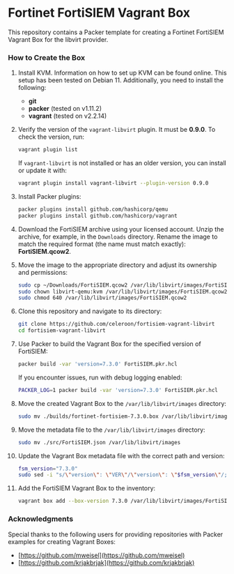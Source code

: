 # Fortinet FortiSIEM Vagrant Box

This repository contains a Packer template for creating a Fortinet FortiSIEM Vagrant Box for the libvirt provider.

### How to Create the Box

1. Install KVM. Information on how to set up KVM can be found online. This setup has been tested on Debian 11. Additionally, you need to install the following:
   - **git**
   - **packer** (tested on v1.11.2)
   - **vagrant** (tested on v2.2.14)

2. Verify the version of the `vagrant-libvirt` plugin. It must be **0.9.0**. To check the version, run:

   ```bash
   vagrant plugin list
   ```

   If `vagrant-libvirt` is not installed or has an older version, you can install or update it with:

   ```bash
   vagrant plugin install vagrant-libvirt --plugin-version 0.9.0
   ```

3. Install Packer plugins:

   ```bash
   packer plugins install github.com/hashicorp/qemu
   packer plugins install github.com/hashicorp/vagrant
   ```

4. Download the FortiSIEM archive using your licensed account. Unzip the archive, for example, in the `Downloads` directory. Rename the image to match the required format (the name must match exactly): **FortiSIEM.qcow2**.

5. Move the image to the appropriate directory and adjust its ownership and permissions:

   ```bash
   sudo cp ~/Downloads/FortiSIEM.qcow2 /var/lib/libvirt/images/FortiSIEM.qcow2
   sudo chown libvirt-qemu:kvm /var/lib/libvirt/images/FortiSIEM.qcow2
   sudo chmod 640 /var/lib/libvirt/images/FortiSIEM.qcow2
   ```

6. Clone this repository and navigate to its directory:

   ```bash
   git clone https://github.com/celeroon/fortisiem-vagrant-libvirt
   cd fortisiem-vagrant-libvirt
   ```

7. Use Packer to build the Vagrant Box for the specified version of FortiSIEM:

   ```bash
   packer build -var 'version=7.3.0' FortiSIEM.pkr.hcl
   ```

   If you encounter issues, run with debug logging enabled:

   ```bash
   PACKER_LOG=1 packer build -var 'version=7.3.0' FortiSIEM.pkr.hcl
   ```

8. Move the created Vagrant Box to the `/var/lib/libvirt/images` directory:

   ```bash
   sudo mv ./builds/fortinet-fortisiem-7.3.0.box /var/lib/libvirt/images
   ```

9. Move the metadata file to the `/var/lib/libvirt/images` directory:

   ```bash
   sudo mv ./src/FortiSIEM.json /var/lib/libvirt/images
   ```

10. Update the Vagrant Box metadata file with the correct path and version:

    ```bash
    fsm_version="7.3.0"
    sudo sed -i "s/\"version\": \"VER\"/\"version\": \"$fsm_version\"/; s#\"url\": \"file://HOME/boxes/fortinet-fortisiem-VER.box\"#\"url\": \"file:///var/lib/libvirt/images/fortinet-fortisiem-$fsm_version.box\"#" /var/lib/libvirt/images/FortiSIEM.json
    ```

11. Add the FortiSIEM Vagrant Box to the inventory:

    ```bash
    vagrant box add --box-version 7.3.0 /var/lib/libvirt/images/FortiSIEM.json
    ```

### Acknowledgments

Special thanks to the following users for providing repositories with Packer examples for creating Vagrant Boxes:

- [https://github.com/mweisel](https://github.com/mweisel)
- [https://github.com/krjakbrjak](https://github.com/krjakbrjak)
